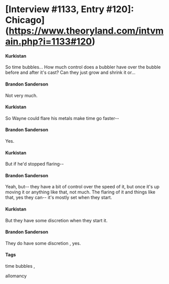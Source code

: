# [Interview #1133, Entry #120]: Chicago](https://www.theoryland.com/intvmain.php?i=1133#120)

#### Kurkistan

So time bubbles... How much control does a bubbler have over the bubble before and after it's cast? Can they just grow and shrink it or...

#### Brandon Sanderson

Not very much.

#### Kurkistan

So Wayne could flare his metals make time go faster--

#### Brandon Sanderson

Yes.

#### Kurkistan

But if he'd stopped flaring--

#### Brandon Sanderson

Yeah, but-- they have a bit of control over the speed of it, but once it's up moving it or anything like that, not much. The flaring of it and things like that, yes they can-- it's mostly set when they start.

#### Kurkistan

But they have some discretion when they start it.

#### Brandon Sanderson

They do have some discretion , yes.

#### Tags

time bubbles
,

allomancy


